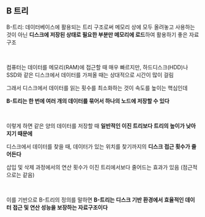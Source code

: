 ## B 트리 

B-트리: 데이터베이스에 활용되는 트리 구조로써 메모리 상에 모두 올려놓고 사용하는 것이 아닌 **디스크에 저장된 상태로 필요한 부분만 메모리에 로드**하여 활용하기 좋은 자료구조

<br/>

컴퓨터는 데이터를 메모리(RAM)에 접근할 때 매우 빠르지만, 하드디스크(HDD)나 SSD와 같은 디스크에서 데이터를 가져올 때는 상대적으로 시간이 많이 걸림

그래서 디스크에서 데이터를 읽는 횟수를 최소화하는 것이 속도를 높이는 핵심인데 

**B-트리는 한 번에 여러 개의 데이터를 묶어서 하나의 노드에 저장할 수 있다**

<br>

이렇게 하면 같은 양의 데이터를 저장할 때 **일반적인 이진 트리보다 트리의 높이가 낮아지기 때문에**

디스크에서 데이터를 찾을 때, 데이터가 있는 위치를 찾기까지의 **디스크 접근 횟수가 줄어든다**

삽입 및 삭제 과정에서의 연산 횟수가 이진 트리에서보다 줄어드는 효과가 있음 (점근적으로는 같음)

<br/>

이를 기반으로 B-트리의 정의를 말하면 **B-트리는 디스크 기반 환경에서 효율적인 데이터 접근 및 연산 성능을 보장하는 자료구조이다**


































































































